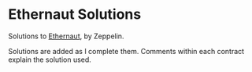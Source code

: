 # Ethernaut Solutions
Solutions to [Ethernaut](https://ethernaut.zeppelin.solutions/), by Zeppelin. 

Solutions are added as I complete them. Comments within each contract explain the solution used.
